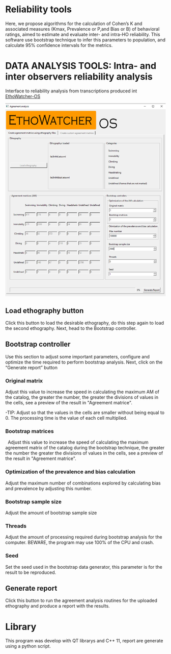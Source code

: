 # Reliability tools
Here, we propose algorithms for the calculation of Cohen’s K and associated measures (Kmax, Prevalence or P,and Bias or B) of behavioral ratings, aimed to estimate and evaluate inter- and intra-HO reliability. This software use bootstrap technique to infer this parameters to population, and calculate 95% confidence intervals for the metrics.



# DATA ANALYSIS  TOOLS: Intra- and inter observers reliability analysis


Interface to reliability analysis from transcriptions produced int [EthoWatcher-OS](ethowatcher.com)


![Gui](./realiability_tool_module_1.png)


## Load ethography button
Click this button to load the desirable ethography, do this step again to load the second ethography. Next, head to the Bootstrap controller.

## Bootstrap controller
Use this section to adjust some important parameters, configure and optimize the time required to perform bootstrap analysis. Next, click on the “Generate report” button

### Original matrix
Adjust this value to increase the speed in calculating the maximum AM of the catalog, the greater the number, the greater the divisions of values ​​in the cells, see a preview of the result in "Agreement matrice".

-TIP: Adjust so that the values in the cells are smaller without being equal to 0. The processing time is the value of each cell multiplied.

### Bootstrap matrices
 
Adjust this value to increase the speed of calculating the maximum agreement matrix of the catalog during the bootstrap technique, the greater the number the greater the divisions of values ​​in the cells, see a preview of the result in "Agreement matrice".

### Optimization of the prevalence and bias calculation
Adjust the maximum number of combinations explored by calculating bias and prevalence by adjusting this number.

### Bootstrap sample size
Adjust the amount of bootstrap sample size

### Threads

Adjust the amount of processing required during bootstrap analysis for the computer. BEWARE, the program may use 100% of the CPU and crash.

### Seed
Set the seed used in the bootstrap data generator, this parameter is for the result to be reproduced.

## Generate report
Click this button to run the agreement analysis routines for the uploaded ethography and produce a report with the results.


# Library
This program was develop with QT librarys and C++ 11, report are generate using a python script.